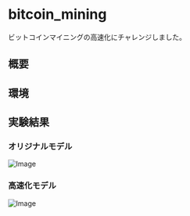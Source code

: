 # bitcoin_mining
ビットコインマイニングの高速化にチャレンジしました。

## 概要


## 環境


## 実験結果
### オリジナルモデル
![Image](https://github.com/user-attachments/assets/0759eab5-7b9c-44ed-bcf8-0d9da6af700e)

### 高速化モデル
![Image](https://github.com/user-attachments/assets/a3448395-b201-4e4c-b3c0-1daafaa40188)
